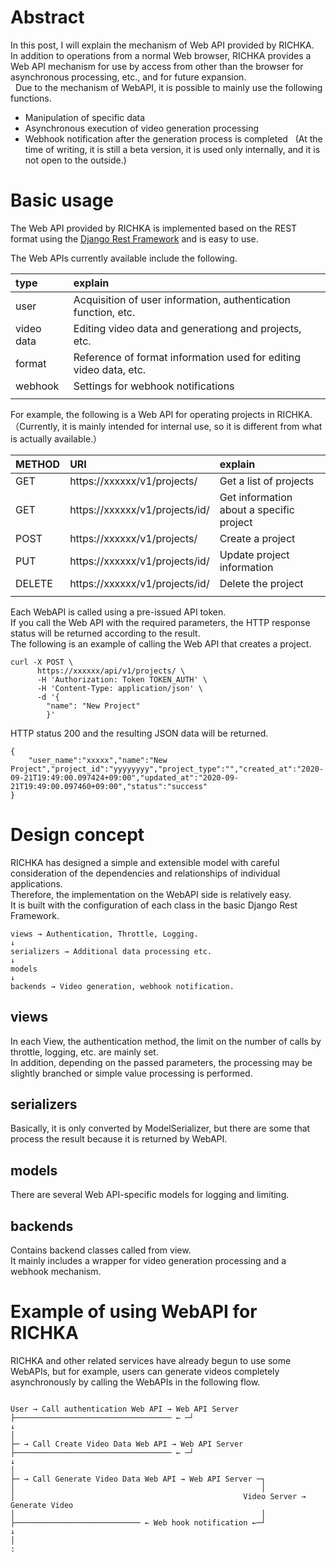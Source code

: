 <!--
.. title: Abstract of Web API
.. slug: abstract-of-web-api
.. date: 2020-09-21 18:53:22 UTC+09:00
.. tags: Web API
.. category: RICHKA
.. link:
.. description:
.. type: text
.. author: Hiroki Murashige
-->

# Abstract

In this post, I will explain the mechanism of Web API provided by RICHKA.  
In addition to operations from a normal Web browser, RICHKA provides a Web API mechanism for use by access from   other than the browser for asynchronous processing, etc., and for future expansion.  
 
Due to the mechanism of WebAPI, it is possible to mainly use the following functions.
- Manipulation of specific data
- Asynchronous execution of video generation processing
- Webhook notification after the generation process is completed
 
(At the time of writing, it is still a beta version, it is used only internally, and it is not open to the outside.)  

# Basic usage

The Web API provided by RICHKA is implemented based on the REST format using the [Django Rest Framework](https://www.django-rest-framework.org/) and is easy to use.  

The Web APIs currently available include the following.

|type|explain|
|:--|:--|
|user|Acquisition of user information, authentication function, etc.|
|video data|Editing video data and generationg and projects, etc.|
|format|Reference of format information used for editing video data, etc.|
|webhook|Settings for webhook notifications|  
|||  
  
For example, the following is a Web API for operating projects in RICHKA.  
（Currently, it is mainly intended for internal use, so it is different from what is actually available.）  

|METHOD|URI|explain|
|:--|:--|:--|
|GET|https://xxxxxx/v1/projects/|Get a list of projects|
|GET|https://xxxxxx/v1/projects/id/|Get information about a specific project|
|POST|https://xxxxxx/v1/projects/|Create a project|
|PUT|https://xxxxxx/v1/projects/id/|Update project information|
|DELETE|https://xxxxxx/v1/projects/id/|Delete the project|
|||  
  
Each WebAPI is called using a pre-issued API token.  
If you call the Web API with the required parameters, the HTTP response status will be returned according to the result.  
The following is an example of calling the Web API that creates a project.   

```
curl -X POST \
      https://xxxxxx/api/v1/projects/ \
      -H 'Authorization: Token TOKEN_AUTH' \
      -H 'Content-Type: application/json' \
      -d '{
        "name": "New Project"
        }'

```

HTTP status 200 and the resulting JSON data will be returned.  

```
{
    "user_name":"xxxxx","name":"New Project","project_id":"yyyyyyyy","project_type":"","created_at":"2020-09-21T19:49:00.097424+09:00","updated_at":"2020-09-21T19:49:00.097460+09:00","status":"success"
}

```

# Design concept

RICHKA has designed a simple and extensible model with careful consideration of the dependencies and relationships of individual applications.  
Therefore, the implementation on the WebAPI side is relatively easy.  
It is built with the configuration of each class in the basic Django Rest Framework.  

```
views → Authentication, Throttle, Logging.
↓
serializers → Additional data processing etc.
↓
models
↓
backends → Video generation, webhook notification.

```

## views 

In each View, the authentication method, the limit on the number of calls by throttle, logging, etc. are mainly set.  
In addition, depending on the passed parameters, the processing may be slightly branched or simple value processing is performed.  

## serializers 

Basically, it is only converted by ModelSerializer, but there are some that process the result because it is returned by WebAPI.  

## models

There are several Web API-specific models for logging and limiting.  

## backends

Contains backend classes called from view.  
It mainly includes a wrapper for video generation processing and a webhook mechanism.  


# Example of using WebAPI for RICHKA

RICHKA and other related services have already begun to use some WebAPIs, but for example, users can generate videos completely asynchronously by calling the WebAPIs in the following flow.

```

User → Call authentication Web API → Web API Server
├─────────────────────────────────── ← ─┘
↓
│
├─ → Call Create Video Data Web API → Web API Server
├─────────────────────────────────── ← ─┘
↓
│
├─ → Call Generate Video Data Web API → Web API Server ─┐
│                                                       │
│                                                   Video Server → Generate Video
│                                                       │
├──────────────────────────── ← Web hook notification ←─┘
↓
│
:

```